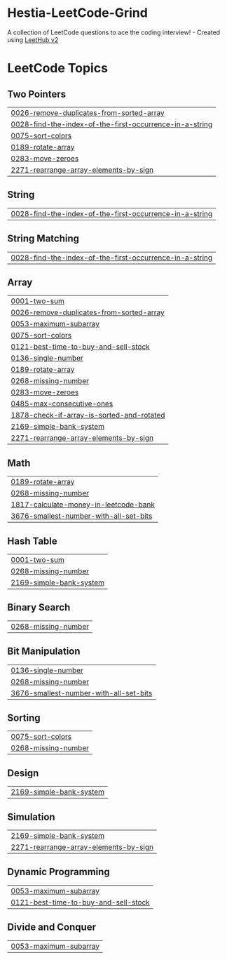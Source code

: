 # Hestia-LeetCode-Grind
A collection of LeetCode questions to ace the coding interview! - Created using [LeetHub v2](https://github.com/arunbhardwaj/LeetHub-2.0)

<!---LeetCode Topics Start-->
# LeetCode Topics
## Two Pointers
|  |
| ------- |
| [0026-remove-duplicates-from-sorted-array](https://github.com/Dev-Tuhin01/Hestia-LeetCode-Grind/tree/master/0026-remove-duplicates-from-sorted-array) |
| [0028-find-the-index-of-the-first-occurrence-in-a-string](https://github.com/Dev-Tuhin01/Hestia-LeetCode-Grind/tree/master/0028-find-the-index-of-the-first-occurrence-in-a-string) |
| [0075-sort-colors](https://github.com/Dev-Tuhin01/Hestia-LeetCode-Grind/tree/master/0075-sort-colors) |
| [0189-rotate-array](https://github.com/Dev-Tuhin01/Hestia-LeetCode-Grind/tree/master/0189-rotate-array) |
| [0283-move-zeroes](https://github.com/Dev-Tuhin01/Hestia-LeetCode-Grind/tree/master/0283-move-zeroes) |
| [2271-rearrange-array-elements-by-sign](https://github.com/Dev-Tuhin01/Hestia-LeetCode-Grind/tree/master/2271-rearrange-array-elements-by-sign) |
## String
|  |
| ------- |
| [0028-find-the-index-of-the-first-occurrence-in-a-string](https://github.com/Dev-Tuhin01/Hestia-LeetCode-Grind/tree/master/0028-find-the-index-of-the-first-occurrence-in-a-string) |
## String Matching
|  |
| ------- |
| [0028-find-the-index-of-the-first-occurrence-in-a-string](https://github.com/Dev-Tuhin01/Hestia-LeetCode-Grind/tree/master/0028-find-the-index-of-the-first-occurrence-in-a-string) |
## Array
|  |
| ------- |
| [0001-two-sum](https://github.com/Dev-Tuhin01/Hestia-LeetCode-Grind/tree/master/0001-two-sum) |
| [0026-remove-duplicates-from-sorted-array](https://github.com/Dev-Tuhin01/Hestia-LeetCode-Grind/tree/master/0026-remove-duplicates-from-sorted-array) |
| [0053-maximum-subarray](https://github.com/Dev-Tuhin01/Hestia-LeetCode-Grind/tree/master/0053-maximum-subarray) |
| [0075-sort-colors](https://github.com/Dev-Tuhin01/Hestia-LeetCode-Grind/tree/master/0075-sort-colors) |
| [0121-best-time-to-buy-and-sell-stock](https://github.com/Dev-Tuhin01/Hestia-LeetCode-Grind/tree/master/0121-best-time-to-buy-and-sell-stock) |
| [0136-single-number](https://github.com/Dev-Tuhin01/Hestia-LeetCode-Grind/tree/master/0136-single-number) |
| [0189-rotate-array](https://github.com/Dev-Tuhin01/Hestia-LeetCode-Grind/tree/master/0189-rotate-array) |
| [0268-missing-number](https://github.com/Dev-Tuhin01/Hestia-LeetCode-Grind/tree/master/0268-missing-number) |
| [0283-move-zeroes](https://github.com/Dev-Tuhin01/Hestia-LeetCode-Grind/tree/master/0283-move-zeroes) |
| [0485-max-consecutive-ones](https://github.com/Dev-Tuhin01/Hestia-LeetCode-Grind/tree/master/0485-max-consecutive-ones) |
| [1878-check-if-array-is-sorted-and-rotated](https://github.com/Dev-Tuhin01/Hestia-LeetCode-Grind/tree/master/1878-check-if-array-is-sorted-and-rotated) |
| [2169-simple-bank-system](https://github.com/Dev-Tuhin01/Hestia-LeetCode-Grind/tree/master/2169-simple-bank-system) |
| [2271-rearrange-array-elements-by-sign](https://github.com/Dev-Tuhin01/Hestia-LeetCode-Grind/tree/master/2271-rearrange-array-elements-by-sign) |
## Math
|  |
| ------- |
| [0189-rotate-array](https://github.com/Dev-Tuhin01/Hestia-LeetCode-Grind/tree/master/0189-rotate-array) |
| [0268-missing-number](https://github.com/Dev-Tuhin01/Hestia-LeetCode-Grind/tree/master/0268-missing-number) |
| [1817-calculate-money-in-leetcode-bank](https://github.com/Dev-Tuhin01/Hestia-LeetCode-Grind/tree/master/1817-calculate-money-in-leetcode-bank) |
| [3676-smallest-number-with-all-set-bits](https://github.com/Dev-Tuhin01/Hestia-LeetCode-Grind/tree/master/3676-smallest-number-with-all-set-bits) |
## Hash Table
|  |
| ------- |
| [0001-two-sum](https://github.com/Dev-Tuhin01/Hestia-LeetCode-Grind/tree/master/0001-two-sum) |
| [0268-missing-number](https://github.com/Dev-Tuhin01/Hestia-LeetCode-Grind/tree/master/0268-missing-number) |
| [2169-simple-bank-system](https://github.com/Dev-Tuhin01/Hestia-LeetCode-Grind/tree/master/2169-simple-bank-system) |
## Binary Search
|  |
| ------- |
| [0268-missing-number](https://github.com/Dev-Tuhin01/Hestia-LeetCode-Grind/tree/master/0268-missing-number) |
## Bit Manipulation
|  |
| ------- |
| [0136-single-number](https://github.com/Dev-Tuhin01/Hestia-LeetCode-Grind/tree/master/0136-single-number) |
| [0268-missing-number](https://github.com/Dev-Tuhin01/Hestia-LeetCode-Grind/tree/master/0268-missing-number) |
| [3676-smallest-number-with-all-set-bits](https://github.com/Dev-Tuhin01/Hestia-LeetCode-Grind/tree/master/3676-smallest-number-with-all-set-bits) |
## Sorting
|  |
| ------- |
| [0075-sort-colors](https://github.com/Dev-Tuhin01/Hestia-LeetCode-Grind/tree/master/0075-sort-colors) |
| [0268-missing-number](https://github.com/Dev-Tuhin01/Hestia-LeetCode-Grind/tree/master/0268-missing-number) |
## Design
|  |
| ------- |
| [2169-simple-bank-system](https://github.com/Dev-Tuhin01/Hestia-LeetCode-Grind/tree/master/2169-simple-bank-system) |
## Simulation
|  |
| ------- |
| [2169-simple-bank-system](https://github.com/Dev-Tuhin01/Hestia-LeetCode-Grind/tree/master/2169-simple-bank-system) |
| [2271-rearrange-array-elements-by-sign](https://github.com/Dev-Tuhin01/Hestia-LeetCode-Grind/tree/master/2271-rearrange-array-elements-by-sign) |
## Dynamic Programming
|  |
| ------- |
| [0053-maximum-subarray](https://github.com/Dev-Tuhin01/Hestia-LeetCode-Grind/tree/master/0053-maximum-subarray) |
| [0121-best-time-to-buy-and-sell-stock](https://github.com/Dev-Tuhin01/Hestia-LeetCode-Grind/tree/master/0121-best-time-to-buy-and-sell-stock) |
## Divide and Conquer
|  |
| ------- |
| [0053-maximum-subarray](https://github.com/Dev-Tuhin01/Hestia-LeetCode-Grind/tree/master/0053-maximum-subarray) |
<!---LeetCode Topics End-->